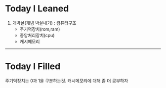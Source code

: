 Today I Leaned
=======

1. 개박살(개념 박살내기) : 컴퓨터구조
   - 주기억장치(rom,ram)
   - 중앙처리장치(cpu)
   - 캐시메모리
  
  
  
  ******************
  
  
Today I Filled
=======

주기억장치는 0과 1을 구분하는것. 캐시메모리에 대해 좀 더 공부하자
